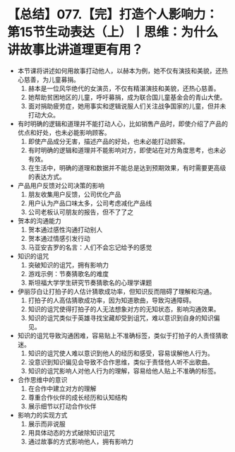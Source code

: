 # 【总结】077.【完】打造个人影响力：第15节生动表达（上）丨思维：为什么讲故事比讲道理更有用？

-   本节课将讲述如何用故事打动他人，以赫本为例，她不仅有演技和美貌，还热心慈善，为儿童募捐。
    1.  赫本是一位风华绝代的女演员，不仅有精湛演技和美貌，还热心慈善。
    2.  她帮助贫困地区的儿童，呼吁募捐，成为联合国儿童基金会的青山大使。
    3.  面对捐助疲劳症，她用事实和逻辑说服人们关注战争国家的儿童，但并未打动大众。
-   有时明确的逻辑和道理并不能打动人心，比如销售产品时，即使介绍了产品的优点和好处，也未必能影响顾客。
    1.  即使产品成分无害，描述产品的好处，也未必能打动顾客。
    2.  有时明确的逻辑和道理并不能影响对方，即使站在对方角度思考，也未必有效。
    3.  在生活中，明确的道理和数据并不能总是达到预期效果，有时需要更高级的表达方式。
-   产品用户反馈对公司决策的影响
    1.  朋友收集用户反馈，公司优化产品
    2.  用户认为产品口味太多，公司考虑减化产品线
    3.  公司老板认可朋友的报告，但不了了之
-   贺本的沟通能力
    1.  贺本通过感性沟通打动别人
    2.  贺本通过情感引发行动
    3.  马亚安吉罗的名言：人们不会忘记给予的感觉
-   知识的诅咒
    1.  突破知识的诅咒，拥有影响力
    2.  游戏示例：节奏猜歌名的难度
    3.  斯坦福大学学生研究节奏猜歌名的心理学课题
-   伊丽莎白让打拍子的人估计猜歌成功率，但知识反而阻碍了理解和沟通。
    1.  打拍子的人高估猜歌成功率，因为知道歌曲，导致沟通障碍。
    2.  知识的诅咒使得打拍子的人无法想象对方的无知状态，影响沟通效果。
    3.  知识的诅咒类似于英雄寻找宝藏却受到诅咒，难以意识到自身的知识偏见。
-   知识的诅咒导致沟通困难，容易贴上不准确标签，类似于打拍子的人责怪猜歌迷。
    1.  知识的诅咒使人难以意识到他人的经历和感受，容易误解他人行为。
    2.  没意识到知识偏见会导致不合作思维，类似于责怪他人听不出歌曲。
    3.  知识的诅咒影响人对他人行为的理解，容易给他人贴上不准确的标签。
-   合作思维中的意识
    1.  在合作中建立对方的理解
    2.  尊重合作伙伴的成长经历和认知结构
    3.  展示细节以打动合作伙伴
-   影响力的实现方式
    1.  展示而非说服
    2.  用具体动态的方式破除知识诅咒
    3.  通过故事的方式影响他人，拥有影响力